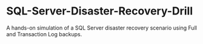 # SQL-Server-Disaster-Recovery-Drill
A hands-on simulation of a SQL Server disaster recovery scenario using Full and Transaction Log backups.
